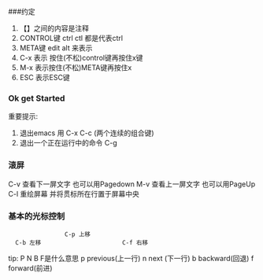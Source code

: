 ###约定  

1. 【】之间的内容是注释
2. CONTROL键 ctrl ctl 都是代表ctrl
3. META键 edit alt 来表示
4. C-x 表示 按住(不松)control键再按住x键
5. M-x 表示按住(不松)META键再按住x
6. ESC 表示ESC键

### Ok get Started
重要提示: 
1. 退出emacs 用 C-x C-c (两个连续的组合键)
2. 退出一个正在运行中的命令 C-g

### 滚屏
C-v 查看下一屏文字 也可以用Pagedown
M-v 查看上一屏文字 也可以用PageUp
C-l 重绘屏幕 并将贯标所在行置于屏幕中央

### 基本的光标控制
                    C-p 上移
      C-b 左移                       C-f 右移 
tip: P N B F是什么意思
p previous(上一行)
n next (下一行)
b backward(回退)
f forward(前进)









